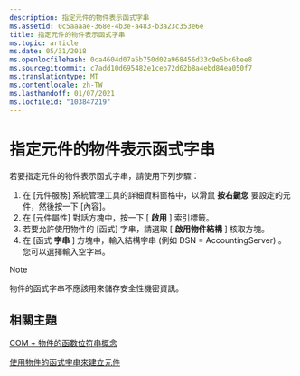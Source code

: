 ```yaml
---
description: 指定元件的物件表示函式字串
ms.assetid: 0c5aaaae-368e-4b3e-a483-b3a23c353e6e
title: 指定元件的物件表示函式字串
ms.topic: article
ms.date: 05/31/2018
ms.openlocfilehash: 0ca4604d07a5b750d02a968456d33c9e5bc6bee8
ms.sourcegitcommit: c7add10d695482e1ceb72d62b8a4ebd84ea050f7
ms.translationtype: MT
ms.contentlocale: zh-TW
ms.lasthandoff: 01/07/2021
ms.locfileid: "103847219"
---
```

# <a name="specifying-an-object-constructor-string-for-a-component"></a>指定元件的物件表示函式字串

若要指定元件的物件表示函式字串，請使用下列步驟：

1.  在 [元件服務] 系統管理工具的詳細資料窗格中，以滑鼠 **按右鍵您** 要設定的元件，然後按一下 [內容]。
2.  在 [元件屬性] 對話方塊中，按一下 [ **啟用** ] 索引標籤。
3.  若要允許使用物件的 [函式] 字串，請選取 [ **啟用物件結構** ] 核取方塊。
4.  在 [函式 **字串** ] 方塊中，輸入結構字串 (例如 DSN = AccountingServer) 。 您可以選擇輸入空字串。

> [!Note]  
> 物件的函式字串不應該用來儲存安全性機密資訊。

 

## <a name="related-topics"></a>相關主題

<dl> <dt>

[COM + 物件的函數位符串概念](com--object-constructor-strings-concepts.md)
</dt> <dt>

[使用物件的函式字串來建立元件](using-an-object-constructor-string-to-construct-a-component.md)
</dt> </dl>

 

 



